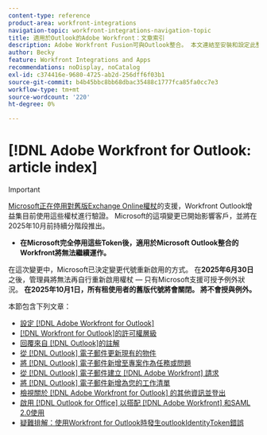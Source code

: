 ```yaml
---
content-type: reference
product-area: workfront-integrations
navigation-topic: workfront-integrations-navigation-topic
title: 適用於Outlook的Adobe Workfront：文章索引
description: Adobe Workfront Fusion可與Outlook整合。 本文連結至安裝和設定此整合的說明，以及如何在日常工作中使用它。
author: Becky
feature: Workfront Integrations and Apps
recommendations: noDisplay, noCatalog
exl-id: c374416e-9680-4725-ab2d-256dff6f03b1
source-git-commit: b4b45bbc8bb68dbac35488c1777fca85fa0cc7e3
workflow-type: tm+mt
source-wordcount: '220'
ht-degree: 0%

---
```


# [!DNL Adobe Workfront for Outlook: article index]

<!-- Audited: 5/2025 -->

>[!IMPORTANT]
>
>[Microsoft正在停用對舊版Exchange Online權杖](https://learn.microsoft.com/en-us/office/dev/add-ins/outlook/faq-nested-app-auth-outlook-legacy-tokens)的支援，Workfront Outlook增益集目前使用這些權杖進行驗證。 Microsoft的這項變更已開始影響客戶，並將在2025年10月前持續分階段推出。
>
>* **在Microsoft完全停用這些Token後，適用於Microsoft Outlook整合的Workfront將無法繼續運作。**
>
>在這次變更中，Microsoft已決定變更代號重新啟用的方式。 在&#x200B;**2025年6月30日**&#x200B;之後，管理員將無法再自行重新啟用權杖 — 只有Microsoft支援可授予例外狀況。 **在2025年10月1日，所有租使用者的舊版代號將會關閉。 將不會授與例外。**


本節包含下列文章：

* [設定 [!DNL Adobe Workfront for Outlook]](../../workfront-integrations-and-apps/using-workfront-with-outlook/set-up-workfront-for-outlook.md)
* [ [!DNL Workfront for Outlook]的許可權層級](../../workfront-integrations-and-apps/using-workfront-with-outlook/permissions-in-workfront-for-outlook.md)
* [回覆來自 [!DNL Outlook]的註解](../../workfront-integrations-and-apps/using-workfront-with-outlook/reply-to-a-comment-from-outlook.md)
* [從 [!DNL Outlook] 電子郵件更新現有的物件](../../workfront-integrations-and-apps/using-workfront-with-outlook/update-an-existing-object-from-an-outlook-email.md)
* [將 [!DNL Outlook] 電子郵件新增至專案作為任務或問題](../../workfront-integrations-and-apps/using-workfront-with-outlook/add-outlook-email-to-project-as-task-or-issue.md)
* [從 [!DNL Outlook] 電子郵件建立 [!DNL Adobe Workfront] 請求](../../workfront-integrations-and-apps/using-workfront-with-outlook/create-a-wf-request-from-an-outlook-email.md)
* [將 [!DNL Outlook] 電子郵件新增為您的工作清單](../../workfront-integrations-and-apps/using-workfront-with-outlook/add-outlook-email-as-task-to-your-work-list.md)
* [檢視關於 [!DNL Adobe Workfront for Outlook] 的其他資訊並登出](../../workfront-integrations-and-apps/using-workfront-with-outlook/view-additional-infor-wf-outlook-and-log-out.md)
* [啟用 [!DNL Outlook for Office] 以搭配 [!DNL Adobe Workfront] 和SAML 2.0使用](../../workfront-integrations-and-apps/using-workfront-with-outlook/enable-outlook-for-office-for-use-with-wf-and-saml-2.md)
* [疑難排解：使用Workfront for Outlook時發生outlookIdentityToken錯誤](/help/quicksilver/workfront-integrations-and-apps/using-workfront-with-outlook/troubleshooting-outlookidentitytoken-error.md)
